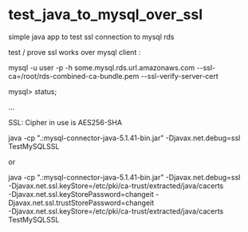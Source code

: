 # test_java_to_mysql_over_ssl
simple java app to test ssl connection to mysql rds 

test / prove ssl works over mysql client : 

mysql -u user -p -h some.mysql.rds.url.amazonaws.com 
           --ssl-ca=/root/rds-combined-ca-bundle.pem --ssl-verify-server-cert
           
mysql> status;

...

SSL:                    Cipher in use is AES256-SHA

java -cp ".:mysql-connector-java-5.1.41-bin.jar" -Djavax.net.debug=ssl TestMySQLSSL

or 

java -cp ".:mysql-connector-java-5.1.41-bin.jar" -Djavax.net.debug=ssl \
     -Djavax.net.ssl.keyStore=/etc/pki/ca-trust/extracted/java/cacerts \
     -Djavax.net.ssl.keyStorePassword=changeit -Djavax.net.ssl.trustStorePassword=changeit \
     -Djavax.net.ssl.keyStore=/etc/pki/ca-trust/extracted/java/cacerts TestMySQLSSL
